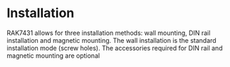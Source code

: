 # Installation

RAK7431 allows for three installation methods: wall mounting, DIN rail installation and magnetic mounting. The wall installation is the standard installation mode (screw holes). The accessories required for DIN rail and magnetic mounting are optional

<rk-img
  src="/assets/images/datasheet/rak7431/mounting.jpg"
  width="100%"
  figure-number="1"
  caption="Different Types of Mounting"
/>


